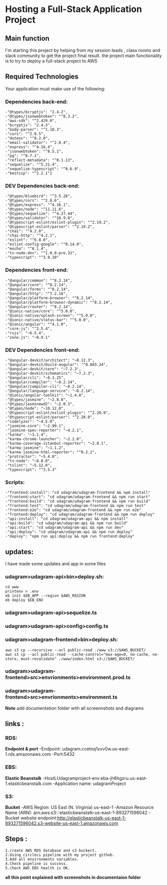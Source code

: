 # Hosting a Full-Stack Application Project

## Main function 
I'm starting this project by helping from my session leads , class rooms and slack community to get the project final result.
the project main functionality is to try to deploy a full-stack project to AWS

## Required Technologies
Your application must make use of the following:
### Dependencies back-end:
    -"@types/bcryptjs": "2.4.2",
    -"@types/jsonwebtoken": "^8.3.2",
    -"aws-sdk": "^2.429.0",
    -"bcryptjs": "2.4.3",
    -"body-parser": "^1.18.3",
    -"cors": "^2.8.5",
    -"dotenv": "^8.2.0",
    -"email-validator": "^2.0.4",
    -"express": "^4.16.4",
    -"jsonwebtoken": "^8.5.1",
    -"pg": "^8.7.1",
    -"reflect-metadata": "^0.1.13",
    -"sequelize": "^5.21.4",
    -"sequelize-typescript": "^0.6.9",
    -"bestzip": "^2.2.1"1
### DEV Dependencies back-end:
    -"@types/bluebird": "^3.5.26",
    -"@types/cors": "^2.8.6",
    -"@types/express": "^4.16.1",
    -"@types/node": "^11.11.6",
    -"@types/sequelize": "^4.27.44",
    -"@types/validator": "^10.9.0",
    -"@typescript-eslint/eslint-plugin": "^2.19.2",
    -"@typescript-eslint/parser": "^2.19.2",
    -"chai": "^4.2.0",
    -"chai-http": "^4.2.1",
    -"eslint": "^6.8.0",
    -"eslint-config-google": "^0.14.0",
    -"mocha": "^6.1.4",
    -"ts-node-dev": "^1.0.0-pre.32",
    -"typescript": "^3.9.10"

### Dependencies front-end:
    -"@angular/common": "^8.2.14",
    -"@angular/core": "^8.2.14",
    -"@angular/forms": "^8.2.14",
    -"@angular/http": "^7.2.16",
    -"@angular/platform-browser": "^8.2.14",
    -"@angular/platform-browser-dynamic": "^8.2.14",
    -"@angular/router": "^8.2.14",
    -"@ionic-native/core": "^5.0.0",
    -"@ionic-native/splash-screen": "^5.0.0",
    -"@ionic-native/status-bar": "^5.0.0",
    -"@ionic/angular": "^4.1.0",
    -"core-js": "^2.5.4",
    -"rxjs": "~6.5.4",
    -"zone.js": "~0.9.1"
### DEV Dependencies front-end:
    -"@angular-devkit/architect": "~0.12.3",
    -"@angular-devkit/build-angular": "^0.803.24",
    -"@angular-devkit/core": "~7.2.3",
    -"@angular-devkit/schematics": "~7.2.3",
    -"@angular/cli": "~8.3.25",
    -"@angular/compiler": "~8.2.14",
    -"@angular/compiler-cli": "~8.2.14",
    -"@angular/language-service": "~8.2.14",
    -"@ionic/angular-toolkit": "~1.4.0",
    -"@types/jasmine": "~2.8.8",
    -"@types/jasminewd2": "~2.0.3",
    -"@types/node": "~10.12.0",
    -"@typescript-eslint/eslint-plugin": "^2.20.0",
    -"@typescript-eslint/parser": "^2.20.0",
    -"codelyzer": "~4.5.0",
    -"jasmine-core": "~2.99.1",
    -"jasmine-spec-reporter": "~4.2.1",
    -"karma": "~3.1.4",
    -"karma-chrome-launcher": "~2.2.0",
    -"karma-coverage-istanbul-reporter": "~2.0.1",
    -"karma-jasmine": "~1.1.2",
    -"karma-jasmine-html-reporter": "^0.2.2",
    -"protractor": "~5.4.0",
    -"ts-node": "~8.0.0",
    -"tslint": "~5.12.0",
    -"typescript": "^3.5.3"
### Scripts:
    -"frontend:install": "cd udagram/udagram-frontend && npm install"
    -"frontend:start": "cd udagram/udagram-frontend && npm run start"
    -"frontend:build": "cd udagram/udagram-frontend && npm run build"
    -"frontend:test": "cd udagram/udagram-frontend && npm run test"
    -"frontend:e2e": "cd udagram/udagram-frontend && npm run e2e"
    -"frontend:deploy": "cd udagram/udagram-frontend && npm run deploy"
    -"api:install": "cd udagram/udagram-api && npm install"
    -"api:build": "cd udagram/udagram-api && npm run build"
    -"api:start": "cd udagram/udagram-api && npm run dev"
    -"api:deploy": "cd udagram/udagram-api && npm run deploy"
    -"deploy": "npm run api:deploy && npm run frontend:deploy"

## updates:
I have made some updates and app in some files
### udagram>udagram-api>bin>deploy.sh:
    cd www
    printenv > .env
    eb init $EB_APP --region $AWS_REGION
    eb deploy $EB_ENV
### udagram>udagram-api>sequelize.ts
### udagram>udagram-api>config>config.ts
### udagram>udagram-frontend>bin>deploy.sh:
    aws s3 cp --recursive --acl public-read ./www s3://$AWS_BUCKET/
    aws s3 cp --acl public-read --cache-control="max-age=0, no-cache, no-store, must-revalidate" ./www/index.html s3://$AWS_BUCKET/
### udagram>udagram-frontend>src>envrionments>environment.prod.ts
### udagram>udagram-frontend>src>envrionments>environment.ts
**Note** add documentation folder with all screennshots and diagrams

## links :
### RDS:
**Endpoint & port**
    -Endpoint: udagram.ccetnq1xvv0w.us-east-1.rds.amazonaws.com
    -Port:5432
### EBS:
**Elastic Beanstalk**
    -HostLUdagramproject-env.eba-jh6hgzru.us-east-1.elasticbeanstalk.com
    -Application name: udagramProject
### S3:
**Bucket**
  -AWS Region: US East (N. Virginia) us-east-1
  -Amazon Resource Name (ARN): arn:aws:s3:::elasticbeanstalk-us-east-1-893271596042
  -Bucket website endpoint:http://elasticbeanstalk-us-east-1-893271596042.s3-website-us-east-1.amazonaws.com 

## Steps :
    1.create AWS RDS database and s3 buckect.
    2.Using circleci pipeline with my project github.
    3.Add all environments variables.
    4.Check pipeline is success.
    5.check AWS EBS health is OK.

**all this point explained with screenshots in documentaion folder**

